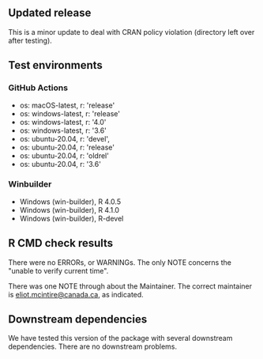 ## Updated release

This is a minor update to deal with CRAN policy violation (directory left over after testing).

## Test environments

### GitHub Actions
- os: macOS-latest,   r: 'release'
- os: windows-latest, r: 'release'
- os: windows-latest, r: '4.0'
- os: windows-latest, r: '3.6'
- os: ubuntu-20.04,   r: 'devel', 
- os: ubuntu-20.04,   r: 'release'
- os: ubuntu-20.04,   r: 'oldrel'
- os: ubuntu-20.04,   r: '3.6'

### Winbuilder
* Windows                 (win-builder), R 4.0.5
* Windows                 (win-builder), R 4.1.0
* Windows                 (win-builder), R-devel

## R CMD check results

There were no ERRORs, or WARNINGs.  The only NOTE concerns the "unable to verify current time".

There was one NOTE through about the Maintainer. The correct maintainer is <eliot.mcintire@canada.ca>, as indicated.

## Downstream dependencies

We have tested this version of the package with several downstream dependencies. There are no downstream problems.
